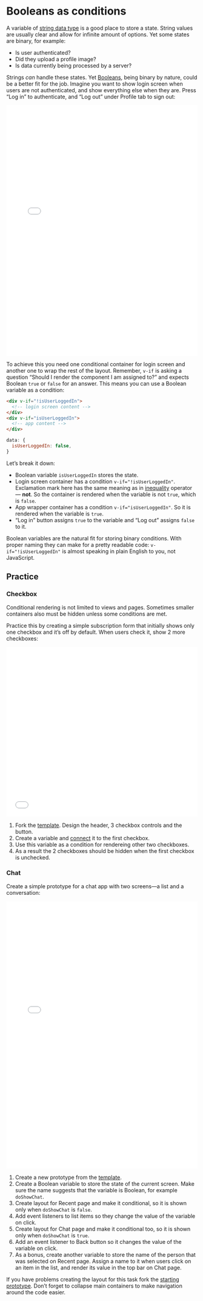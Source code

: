 # Booleans as conditions

A variable of [string data type](./../Data/variables.html#strings) is a good place to store a state. String values are usually clear and allow for infinite amount of options. Yet some states are binary, for example:
- Is user authenticated?
- Did they upload a profile image?
- Is data currently being processed by a server?

Strings _can_ handle these states. Yet [Booleans](./../Data/variables.html#boolean), being binary by nature, could be a better fit for the job. Imagine you want to show login screen when users are not authenticated, and show everything else when they are. Press “Log in” to authenticate, and “Log out” under Profile tab to sign out:

<iframe height="660" style="width: 100%;" scrolling="no" title="Conditionals—Booleans—Login" src="//codepen.io/andgordy/embed/mgOywy/?height=660&theme-id=36403&default-tab=result" frameborder="no" allowtransparency="true" allowfullscreen="true">
  See the Pen <a href='https://codepen.io/andgordy/pen/mgOywy/'>Conditionals—Booleans—Login</a> by And Gordy
  (<a href='https://codepen.io/andgordy'>@andgordy</a>) on <a href='https://codepen.io'>CodePen</a>.
</iframe>

To achieve this you need one conditional container for login screen and another one to wrap the rest of the layout. Remember, `v-if` is asking a question “Should I render the component I am assigned to?” and expects Boolean `true` or `false` for an answer. This means you can use a Boolean variable as a condition:

```html
<div v-if="!isUserLoggedIn">
  <!-- login screen content -->
</div>
<div v-if="isUserLoggedIn">
  <!-- app content -->
</div>
```
```js
data: {
  isUserLoggedIn: false,
}
```

Let’s break it down:

- Boolean variable `isUserLoggedIn` stores the state.
- Login screen container has a condition `v-if="!isUserLoggedIn"`. Exclamation mark here has the same meaning as in [inequality](./not.md) operator — **not**. So the container is rendered when the variable is not `true`, which is `false`.
- App wrapper container has a condition `v-if="isUserLoggedIn"`. So it is rendered when the variable is `true`.
- “Log in” button assigns `true` to the variable and “Log out” assigns `false` to it.

Boolean variables are the natural fit for storing binary conditions. With proper naming they can make for a pretty readable code: `v-if="!isUserLoggedIn"` is almost speaking in plain English to you, not JavaScript.

## Practice

### Checkbox

Conditional rendering is not limited to views and pages. Sometimes smaller containers also must be hidden unless some conditions are met.

Practice this by creating a simple subscription form that initially shows only one checkbox and it’s off by default. When users check it, show 2 more checkboxes:

<iframe height="447" style="width: 100%;" scrolling="no" title="Conditionals—Boolean—Task—Checkbox" src="//codepen.io/andgordy/embed/ZZBQLv/?height=447&theme-id=36403&default-tab=result" frameborder="no" allowtransparency="true" allowfullscreen="true">
  See the Pen <a href='https://codepen.io/andgordy/pen/ZZBQLv/'>Conditionals—Boolean—Task—Checkbox</a> by And Gordy
  (<a href='https://codepen.io/andgordy'>@andgordy</a>) on <a href='https://codepen.io'>CodePen</a>.
</iframe>

1. Fork the [template](https://codepen.io/andgordy/pen/OqQPNa). Design the header, 3 checkbox controls and the button.
2. Create a variable and [connect](./../Data/forms.md#checkbox) it to the first checkbox.
3. Use this variable as a condition for rendereing other two checkboxes.
4. As a result the 2 checkboxes should be hidden when the first checkbox is unchecked.

### Chat

Create a simple prototype for a chat app with two screens—a list and a conversation:

<iframe height="705" style="width: 100%;" scrolling="no" title="Conditionals—Boolean—Task—Chat" src="//codepen.io/andgordy/embed/GLNrVb/?height=705&theme-id=36403&default-tab=result" frameborder="no" allowtransparency="true" allowfullscreen="true">
  See the Pen <a href='https://codepen.io/andgordy/pen/GLNrVb/'>Conditionals—Boolean—Task—Chat</a> by And Gordy
  (<a href='https://codepen.io/andgordy'>@andgordy</a>) on <a href='https://codepen.io'>CodePen</a>.
</iframe>

1. Create a new prototype from the [template](https://codepen.io/andgordy/pen/OqQPNa).
2. Create a Boolean variable to store the state of the current screen. Make sure the name suggests that the variable is Boolean, for example `doShowChat`.
3. Create layout for Recent page and make it conditional, so it is shown only when `doShowChat` is `false`.
4. Add event listeners to list items so they change the value of the variable on click.
5. Create layout for Chat page and make it conditional too, so it is shown only when `doShowChat` is `true`.
6. Add an event listener to Back button so it changes the value of the variable on click.
6. As a bonus, create another variable to store the name of the person that was selected on Recent page. Assign a name to it when users click on an item in the list, and render its value in the top bar on Chat page.

If you have problems creating the layout for this task fork the [starting prototype](https://codepen.io/andgordy/pen/XQNMNE?editors=1000). Don’t forget to collapse main containers to make navigation around the code easier.
